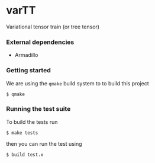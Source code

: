 # varTT

Variational tensor train (or tree tensor)

### External dependencies

- Armadillo

### Getting started

We are using the `qmake` build system to to build this project

```
$ qmake
```

### Running the test suite

To build the tests run

```
$ make tests
```

then you can run the test using

```
$ build test.x
```
